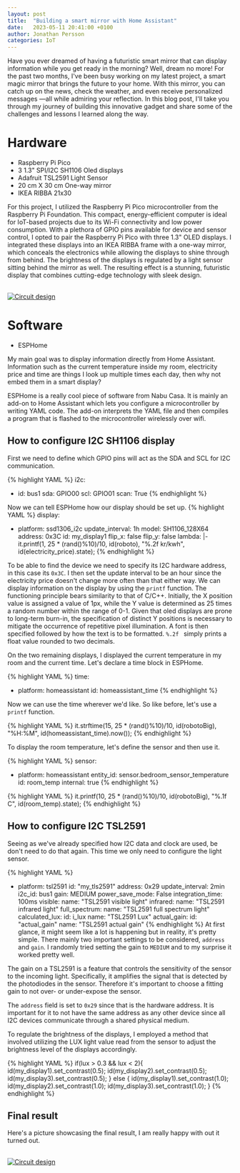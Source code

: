 ```yaml
---
layout: post
title:  "Building a smart mirror with Home Assistant"
date:   2023-05-11 20:41:00 +0100
author: Jonathan Persson
categories: IoT
---
```


Have you ever dreamed of having a futuristic smart mirror that can display information while you get ready in the morning? Well, dream no more! For the past two months, I've been busy working on my latest project, a smart magic mirror that brings the future to your home. With this mirror, you can catch up on the news, check the weather, and even receive personalized messages —all while admiring your reflection. In this blog post, I'll take you through my journey of building this innovative gadget and share some of the challenges and lessons I learned along the way.

# Hardware

* Raspberry Pi Pico
* 3 1.3" SPI/I2C SH1106 Oled displays
* Adafruit TSL2591 Light Sensor
* 20 cm X 30 cm One-way mirror
* IKEA RIBBA 21x30

For this project, I utilized the Raspberry Pi Pico microcontroller from the Raspberry Pi Foundation. This compact, energy-efficient computer is ideal for IoT-based projects due to its Wi-Fi connectivity and low power consumption. With a plethora of GPIO pins available for device and sensor control, I opted to pair the Raspberry Pi Pico with three 1.3" OLED displays. I integrated these displays into an IKEA RIBBA frame with a one-way mirror, which conceals the electronics while allowing the displays to shine through from behind. The brightness of the displays is regulated by a light sensor sitting behind the mirror as well. The resulting effect is a stunning, futuristic display that combines cutting-edge technology with sleek design.

<br>
<a href="{{ site.baseurl }}/assets/2023-05-11/circuitDesign.png">
    <img 
        src="{{ site.baseurl }}/assets/2023-05-11/circuitDesign.png" 
        alt="Circuit design"
    >
</a>
<br>

# Software

* ESPHome

My main goal was to display information directly from Home Assistant. Information such as the current temperature inside my room, electricity price and time are things I look up multiple times each day, then why not embed them in a smart display?

ESPHome is a really cool piece of software from Nabu Casa. It is mainly an add-on to Home Assistant which lets you configure a microcontroller by writing YAML code. The add-on interprets the YAML file and then compiles a program that is flashed to the microcontroller wirelessly over wifi.

## How to configure I2C SH1106 display

First we need to define which GPIO pins will act as the SDA and SCL for I2C communication.

{% highlight YAML %}
i2c:
  - id: bus1
    sda: GPIO00
    scl: GPIO01
    scan: True
{% endhighlight %}

Now we can tell ESPHome how our display should be set up.
{% highlight YAML %}
display:
  - platform: ssd1306_i2c
    update_interval: 1h
    model: SH1106_128X64
    address: 0x3C
    id: my_display1
    flip_x: false
    flip_y: false
    lambda: |-
      it.printf(1, 25 * (rand()%10)/10, id(roboto), "%.2f kr/kwh", id(electricity_price).state);
{% endhighlight %}

To be able to find the device we need to specify its I2C hardware address, in this case its `0x3C`. I then set the update interval to be an hour since the electricity price doesn't change more often than that either way. We can display information on the display by using the `printf` function. The functioning principle bears similarity to that of C/C++. Initially, the X position value is assigned a value of 1px, while the Y value is determined as 25 times a random number within the range of 0-1. Given that oled displays are prone to long-term burn-in, the specification of distinct Y positions is necessary to mitigate the occurrence of repetitive pixel illumination. A font is then specified followed by how the text is to be formatted. `%.2f ` simply prints a float value rounded to two decimals.

On the two remaining displays, I displayed the current temperature in my room and the current time. Let's declare a time block in ESPHome.

{% highlight YAML %}
time:
  - platform: homeassistant
    id: homeassistant_time
{% endhighlight %}

Now we can use the time wherever we'd like. So like before, let's use a `printf` function.

{% highlight YAML %}
it.strftime(15, 25 * (rand()%10)/10, id(robotoBig), "%H:%M", id(homeassistant_time).now());
{% endhighlight %}

To display the room temperature, let's define the sensor and then use it.

{% highlight YAML %}
sensor:
  - platform: homeassistant
    entity_id: sensor.bedroom_sensor_temperature
    id: room_temp
    internal: true
{% endhighlight %}

{% highlight YAML %}
it.printf(10, 25 * (rand()%10)/10, id(robotoBig), "%.1f C", id(room_temp).state);
{% endhighlight %}

## How to configure I2C TSL2591

Seeing as we've already specified how I2C data and clock are used, be don't need to do that again. This time we only need to configure the light sensor.

{% highlight YAML %}
- platform: tsl2591
    id: "my_tls2591"
    address: 0x29
    update_interval: 2min
    i2c_id: bus1
    gain: MEDIUM
    power_save_mode: False
    integration_time: 100ms
    visible:
      name: "TSL2591 visible light"
    infrared:
      name: "TSL2591 infrared light"
    full_spectrum:
      name: "TSL2591 full spectrum light"
    calculated_lux:
      id: i_lux
      name: "TSL2591 Lux"
    actual_gain:
      id: "actual_gain"
      name: "TSL2591 actual gain"
{% endhighlight %}
At first glance, it might seem like a lot is happening but in reality, it's pretty simple. There mainly two important settings to be considered, `address` and `gain`.
I randomly tried setting the gain to `MEDIUM` and to my surprise it worked pretty well. 

The gain on a TSL2591 is a feature that controls the sensitivity of the sensor to the incoming light. Specifically, it amplifies the signal that is detected by the photodiodes in the sensor. Therefore it's important to choose a fitting gain to not over- or under-expose the sensor.

The `address` field is set to `0x29` since that is the hardware address. It is important for it to not have the same address as any other device since all I2C devices communicate through a shared physical medium.

To regulate the brightness of the displays, I employed a method that involved utilizing the LUX light value read from the sensor to adjust the brightness level of the displays accordingly.

{% highlight YAML %}
if(lux > 0.3 && lux < 2){
    id(my_display1).set_contrast(0.5);
    id(my_display2).set_contrast(0.5);
    id(my_display3).set_contrast(0.5);
} else {
    id(my_display1).set_contrast(1.0);
    id(my_display2).set_contrast(1.0);
    id(my_display3).set_contrast(1.0);
}
{% endhighlight %}

## Final result

Here's a picture showcasing the final result, I am really happy with out it turned out.

<br>
<a href="{{ site.baseurl }}/assets/2023-05-11/showcase.png">
    <img 
        src="{{ site.baseurl }}/assets/2023-05-11/showcase.png" 
        alt="Circuit design"
    >
</a>
<br>